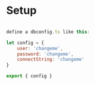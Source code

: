 # Setup

```javascript

define a dbconfig.ts like this:

let config = {
    user: 'changeme',
    password: 'changeme',
    connectString: 'changeme'
}

export { config }

```
